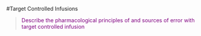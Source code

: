 #Target Controlled Infusions
> <p style="color:purple";>Describe the pharmacological principles of and sources of error with target controlled infusion</p>